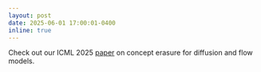```yaml
---
layout: post
date: 2025-06-01 17:00:01-0400
inline: true
---
```


Check out our ICML 2025 [paper](https://arxiv.org/abs/2507.13386) on concept erasure for diffusion and flow models. 